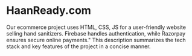# HaanReady.com
Our ecommerce project uses HTML, CSS, JS for a user-friendly website selling hand sanitizers. Firebase handles authentication, while Razorpay ensures secure online payments."  This description summarizes the tech stack and key features of the project in a concise manner.
